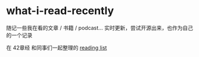 # what-i-read-recently
随记一些我在看的文章 / 书籍 / podcast... 实时更新，尝试开源出来，也作为自己的一个记录

在 42章经 和同事们一起整理的 [reading list](https://yveh7jntg7.feishu.cn/docx/X3jfdAJ3WoUOLxxpNK4cnPJtnGc)
